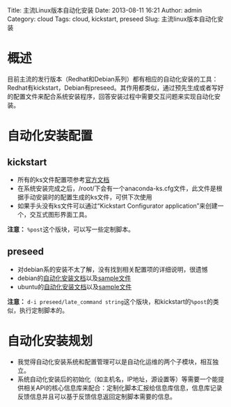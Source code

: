 Title: 主流Linux版本自动化安装
Date: 2013-08-11 16:21
Author: admin
Category: cloud
Tags: cloud, kickstart, preseed
Slug: 主流linux版本自动化安装

概述
====

目前主流的发行版本（Redhat和Debian系列）都有相应的自动化安装的工具：Redhat有kickstart，Debian有preseed。其作用都类似，通过预先生成或者写好的配置文件来配合系统安装程序，回答安装过程中需要交互问题来实现自动化安装。

自动化安装配置
==============

kickstart
---------

-   所有的ks文件配置项参考[官方文档](http://fedoraproject.org/wiki/Anaconda/Kickstart)
-   在系统安装完成之后，/root/下会有一个anaconda-ks.cfg文件，此文件是根据手动安装时的配置生成的ks文件，可供下次使用
-   如果手头没有ks文件可以通过“Kickstart Configurator
    application”来创建一个，交互式图形界面工具。

**注意：** `%post`这个版块，可以写一些定制脚本。

preseed
-------

-   对debian系的安装不太了解，没有找到相关配置项的详细说明，很遗憾
-   debian的[自动化安装文档](http://www.debian.org/releases/stable/amd64/apb.html.zh-cn)以及[sample文件](http://www.debian.org/releases/wheezy/example-preseed.txt)
-   ubuntu的[自动化安装文档](https://help.ubuntu.com/lts/installation-guide/i386/appendix-preseed.html)以及[sample文件](https://help.ubuntu.com/12.04/installation-guide/example-preseed.txt)

**注意：**
`d-i preseed/late_command string`这个版块，和kickstart的`%post`的类似，执行定制脚本的。

自动化安装规划
==============

-   我觉得自动化安装系统和配置管理可以是自动化运维的两个子模块，相互独立。
-   系统自动化安装后的初始化（如主机名，IP地址，源设置等）等需要一个能提供相关API的核心信息库来配合：定制化脚本汇报给信息库信息，信息库记录反馈信息并且可以基于反馈信息返回定制脚本需要的信息。

